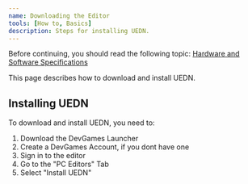 ```yaml
---
name: Downloading the Editor
tools: [How to, Basics]
description: Steps for installing UEDN.
---
```

<div class="alert alert-info" role="alert">
  Before continuing, you should read the following topic: <a href="https://tfngamesofficial.github.io/devcreate/docs/unreal-editor/hardware-software-specs" class="alert-link">Hardware and Software Specifications</a>
</div>

This page describes how to download and install UEDN.

## Installing UEDN
To download and install UEDN, you need to:
1. Download the DevGames Launcher
2. Create a DevGames Account, if you dont have one
3. Sign in to the editor
4. Go to the "PC Editors" Tab
5. Select "Install UEDN"
